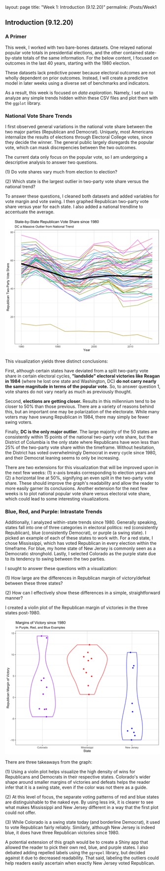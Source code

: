 
layout: page
title: "Week 1: Introduction (9.12.20)"
permalink: /Posts/Week1


## Introduction (9.12.20)

### A Primer

This week, I worked with two bare-bones datasets. One relayed national popular vote totals in presidential elections, and the other contained state-by-state totals of the same information. For the below content, I focused on outcomes in the last 40 years, starting with the 1980 election.

These datasets lack predictive power because electoral outcomes are not wholly dependent on prior outcomes. Instead, I will create a predictive model in later weeks using a diverse set of benchmarks and indicators.

As a result, this week is focused on *data exploration*. Namely, I set out to analyze any simple trends hidden within these CSV files and plot them with the `ggplot` library.

### National Vote Share Trends

I first observed general variations in the national vote share between the two major parties (Republican and Democrat). Uniquely, most Americans internalize the results of elections through Electoral College votes, since they decide the winner. The general public largely disregards the popular vote, which can mask discrepencies between the two outcomes.

The current data only focus on the popular vote, so I am undergoing a descriptive analysis to answer two questions.

(1) Do vote shares vary much from election to election?

(2) Which state is the largest outlier in two-party vote share versus the national trend?

To answer these questions, I cleaned both datasets and added variables for vote margin and vote swing. I then graphed Republican two-party vote share versus year for each state. I also added a national trendline to accentuate the average.

![National Vote Share Trends](../Plots/week1plot1.png)

This visualization yields three distinct conclusions:

First, although certain states have deviated from a split two-party vote share in certain electoral cycles, **"landslide" electoral victories like Reagan in 1984** (where he lost one state and Washington, DC) **do not carry nearly the same magnitude in terms of the popular vote.** So, to answer question 1, vote shares do not vary nearly as much as previously thought.

Second, **elections are getting closer.** Results in this millennium tend to be closer to 50% than those previous. There are a variety of reasons behind this, but an important one may be polarization of the electorate. While many voters may have swung Republican in 1984, there may simply be fewer swing voters.

Finally, **DC is the only major outlier**. The large majority of the 50 states are consistently within 15 points of the national two-party vote share, but the District of Columbia is the only state where Republicans have won less than 25% of the two-party vote share within the timeframe. Without hesitation, the District has voted overwhelmingly Democrat in every cycle since 1980, and their Democrat leaning seems to only be increasing.

There are two extensions for this visualization that will be improved upon in the next few weeks: (1) x-axis breaks corresponding to election years and (2) a horizontal line at 50%, signifying an even split in the two-party vote share. These should improve the graph's readability and allow the reader to more easily garner its conclusions. Another extension for the next few weeks is to plot national popular vote share versus electoral vote share, which could lead to some interesting visualizations.

### Blue, Red, and Purple: Intrastate Trends

Additionally, I analyzed within-state trends since 1980. Generally speaking, states fall into one of three categories in electoral politics: red (consistently Republican), blue (consistently Democrat), or purple (a swing state). I picked an example of each of these states to work with. For a red state, I chose Mississippi, which has voted Republican in every election within the timeframe. For blue, my home state of New Jersey is commonly seen as a Democratic stronghold. Lastly, I selected Colorado as the purple state due to its tendency to swing between the two parties.

I sought to answer these questions with a visualization:

(1) How large are the differences in Republican margin of victory/defeat between these three states?

(2) How can I effectively show these differences in a simple, straightforward manner?

I created a violin plot of the Republican margin of victories in the three states post-1980.

![Intrastate Trends](../Plots/week1plot2.png)

There are three takeaways from the graph:

(1) Using a violin plot helps visualize the high density of wins for Republicans and Democrats in their respective states. Colorado's wider shape around smaller margins of victories and defeats helps the reader infer that it is a swing state, even if the color was not there as a guide.

(2) At this level of focus, the separate voting patterns of red and blue states are distinguishable to the naked eye. By using less ink, it is clearer to see what makes Mississippi and New Jersey different in a way that the first plot could not offer.

(3) While Colorado is a swing state today (and borderline Democrat), it used to vote Republican fairly reliably. Similarly, although New Jersey is indeed blue, it does have three Republican victories since 1980.

A potential extension of this graph would be to create a Shiny app that allowed the reader to pick their own red, blue, and purple states. I also debated adding repelled labels using the `ggrepel` library, but decided against it due to decreased readability. That said, labeling the outliers could help readers easily ascertain when exactly New Jersey voted Republican.